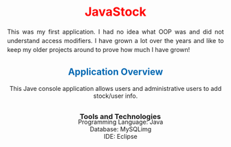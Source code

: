
   <div style="text-align: center; color: red">
   <h1>JavaStock</h1>
   </div>
<p style="text-align: justify; line-height: 150%">This was my first application. I had no idea what OOP was and did not understand access modifiers. I have grown a lot over the years and 
like to keep my older projects around to prove how much I have grown!</p>
 
<h2 style="color: #0069B3; text-align: center">Application Overview</h2>
<p style="text-align:center; margin-bottom: 30px">This Jave console application allows users and administrative users to add stock/user info.</p>

<h3 style="margin-left: 22px; text-align: center; margin-bottom: -20px">Tools and Technologies</h3>
<ul style="text-align: center; list-style: none">
    <li>Programming Language: Java</li>
    <li>Database: MySQLimg</li>
    <li>IDE: Eclipse</li>
</ul>



